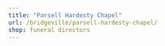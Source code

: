 ```yaml
---
title: "Parsell Hardesty Chapel"
url: /bridgeville/parsell-hardesty-chapel/
shop: funeral directors
---
```

